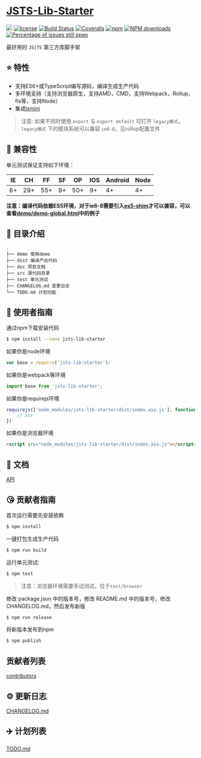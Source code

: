 # [JSTS-Lib-Starter](https://github.com/sonce/JSTS-Lib-Starter)
[![](https://img.shields.io/badge/Powered%20by-jsts-lib-starter%20base-brightgreen.svg)](https://github.com/sonce/jsts-lib-starter)
[![license](https://img.shields.io/badge/license-MIT-blue.svg)](https://github.com/sonce/JSTS-Lib-Starter/blob/master/LICENSE)
[![Build Status](https://travis-ci.org/sonce/JSTS-Lib-Starter.svg?branch=master)](https://travis-ci.org/sonce/JSTS-Lib-Starter)
[![Coveralls](https://img.shields.io/coveralls/sonce/JSTS-Lib-Starter.svg)](https://coveralls.io/github/sonce/JSTS-Lib-Starter)
[![npm](https://img.shields.io/badge/npm-0.1.0-orange.svg)](https://www.npmjs.com/package/jsts-lib-starter)
[![NPM downloads](http://img.shields.io/npm/dm/JSTS-Lib-Starter.svg?style=flat-square)](http://www.npmtrends.com/jsts-lib-starter)
[![Percentage of issues still open](http://isitmaintained.com/badge/open/sonce/JSTS-Lib-Starter.svg)](http://isitmaintained.com/project/sonce/JSTS-Lib-Starter "Percentage of issues still open")

最好用的 `JS|TS` 第三方库脚手架

## :star: 特性

- 支持ES6+或TypeScript编写源码，编译生成生产代码
- 多环境支持（支持浏览器原生，支持AMD，CMD，支持Webpack，Rollup，fis等，支持Node）
- 集成[jsmini](https://github.com/jsmini)

> 注意: 如果不同时使用 `export` 与 `export default` 可打开 `legacy模式`，`legacy模式` 下的模块系统可以兼容 `ie6-8`，见rollup配置文件

## :pill: 兼容性
单元测试保证支持如下环境：

| IE   | CH   | FF   | SF   | OP   | IOS  | Android   | Node  |
| ---- | ---- | ---- | ---- | ---- | ---- | ---- | ----- |
| 6+   | 29+ | 55+  | 9+   | 50+  | 9+   | 4+   | 4+ |

**注意：编译代码依赖ES5环境，对于ie6-8需要引入[es5-shim](http://github.com/es-shims/es5-shim/)才可以兼容，可以查看[demo/demo-global.html](./demo/demo-global.html)中的例子**

## :open_file_folder: 目录介绍

```
.
├── demo 使用demo
├── dist 编译产出代码
├── doc 项目文档
├── src 源代码目录
├── test 单元测试
├── CHANGELOG.md 变更日志
└── TODO.md 计划功能
```

## :rocket: 使用者指南

通过npm下载安装代码

```bash
$ npm install --save jsts-lib-starter
```

如果你是node环境

```js
var base = require('jsts-lib-starter');
```

如果你是webpack等环境

```js
import base from 'jsts-lib-starter';
```

如果你是requirejs环境

```js
requirejs(['node_modules/jsts-lib-starter/dist/index.aio.js'], function (base) {
    // xxx
})
```

如果你是浏览器环境

```html
<script src="node_modules/jsts-lib-starter/dist/index.aio.js"></script>
```

## :bookmark_tabs: 文档
[API](./doc/api.md)

## :kissing_heart: 贡献者指南
首次运行需要先安装依赖

```bash
$ npm install
```

一键打包生成生产代码

```bash
$ npm run build
```

运行单元测试:

```bash
$ npm test
```

> 注意：浏览器环境需要手动测试，位于`test/browser`

修改 package.json 中的版本号，修改 README.md 中的版本号，修改 CHANGELOG.md，然后发布新版

```bash
$ npm run release
```

将新版本发布到npm

```bash
$ npm publish
```

## 贡献者列表

[contributors](https://github.com/sonce/JSTS-Lib-Starter/graphs/contributors)

## :gear: 更新日志
[CHANGELOG.md](./CHANGELOG.md)

## :airplane: 计划列表
[TODO.md](./TODO.md)
